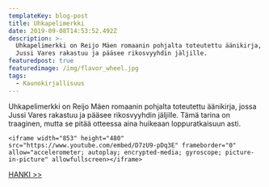 ```yaml
---
templateKey: blog-post
title: Uhkapelimerkki
date: 2019-09-08T14:53:52.492Z
description: >-
  Uhkapelimerkki on Reijo Mäen romaanin pohjalta toteutettu äänikirja, jossa
  Jussi Vares rakastuu ja pääsee rikosvyyhdin jäljille. 
featuredpost: true
featuredimage: /img/flavor_wheel.jpg
tags:
  - Kaunokirjallisuus
---
```

Uhkapelimerkki on Reijo Mäen romaanin pohjalta toteutettu äänikirja, jossa Jussi Vares rakastuu ja pääsee rikosvyyhdin jäljille. Tämä tarina on traaginen, mutta se pitää otteessa aina huikeaan loppuratkaisuun asti.

```
<iframe width="853" height="480" src="https://www.youtube.com/embed/D7zU9-pDq3E" frameborder="0" allow="accelerometer; autoplay; encrypted-media; gyroscope; picture-in-picture" allowfullscreen></iframe>
```

[HANKI >>](http://clk.tradedoubler.com/click?p(345)a(1824918)g(16952822)url(http://cdon.fi/audio_book/reijo-m%C3%A4ki/uhkapelimerkki-18946558))
